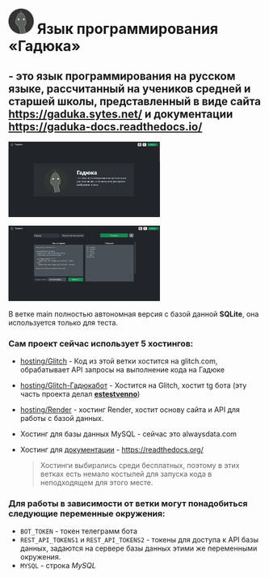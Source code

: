 # [<img src="https://github.com/KalashnikovProjects/Gaduka/raw/main/flask_site_host/static/img/gaduka-icon.png" width="50"/>](flask_site_host/static/img/gaduka-icon.png) Язык программирования «Гадюка»

## - это язык программирования на русском языке, рассчитанный на учеников средней и старшей школы, представленный в виде сайта https://gaduka.sytes.net/ и документации https://gaduka-docs.readthedocs.io/

[<img src="https://github.com/KalashnikovProjects/Gaduka/raw/main/gaduka-main.png" width="300"/>](flask_site_host/static/img/gaduka-main.png) 

[<img src="https://github.com/KalashnikovProjects/Gaduka/raw/main/gaduka-code.png" width="300"/>](flask_site_host/static/img/gaduka-code.png) 

В ветке main полностью автономная версия с базой данной **SQLite**, она используется только для теста.

### Сам проект сейчас использует 5 хостингов:

* [hosting/Glitch](https://github.com/KalashnikovProjects/WebProject/tree/hosting/Glitch) - Код из этой ветки хостится на glitch.com, обрабатывает API запросы на выполнение кода на Гадюке

* [hosting/Glitch-Гадюкабот](https://github.com/KalashnikovProjects/WebProject/tree/hosting/Glitch-%D0%93%D0%B0%D0%B4%D1%8E%D0%BA%D0%B0%D0%B1%D0%BE%D1%82) -  Хостится на Glitch, хостит tg бота (эту часть проекта делал [**estestvenno**](https://github.com/estestvenno))

* [hosting/Render](https://github.com/KalashnikovProjects/WebProject/tree/hosting/Render) - хостинг Render, хостит основу сайта и API для работы с базой данных.

* Хостинг для базы данных MySQL - сейчас это alwaysdata.com

* Хостинг для [документации](https://gaduka-docs.readthedocs.io/) - https://readthedocs.org/

  >  Хостинги выбирались среди бесплатных, поэтому в этих ветках есть немало костылей для запуска кода в неподходящем для этого месте.

### Для работы в зависимости от ветки могут понадобиться следующие переменные окружения:
* `BOT_TOKEN` - токен телеграмм бота
* `REST_API_TOKENS1` и `REST_API_TOKENS2` - токены для доступа к API базы данных, задаются на сервере базы данных этими же переменными окружения.
* `MYSQL` - строка *MySQL*
